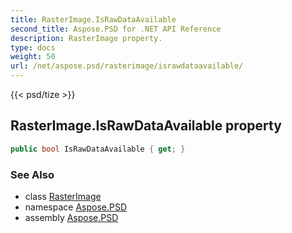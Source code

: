 ```yaml
---
title: RasterImage.IsRawDataAvailable
second_title: Aspose.PSD for .NET API Reference
description: RasterImage property. 
type: docs
weight: 50
url: /net/aspose.psd/rasterimage/israwdataavailable/
---
```

{{< psd/tize >}}
## RasterImage.IsRawDataAvailable property

```csharp
public bool IsRawDataAvailable { get; }
```

### See Also

* class [RasterImage](../)
* namespace [Aspose.PSD](../../rasterimage/)
* assembly [Aspose.PSD](../../../)


